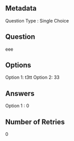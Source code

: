 ## Metadata
Question Type : Single Choice

## Question
eee

## Options
Option 1: t3tt
Option 2: 33

## Answers
Option 1 : 0

## Number of Retries
0

